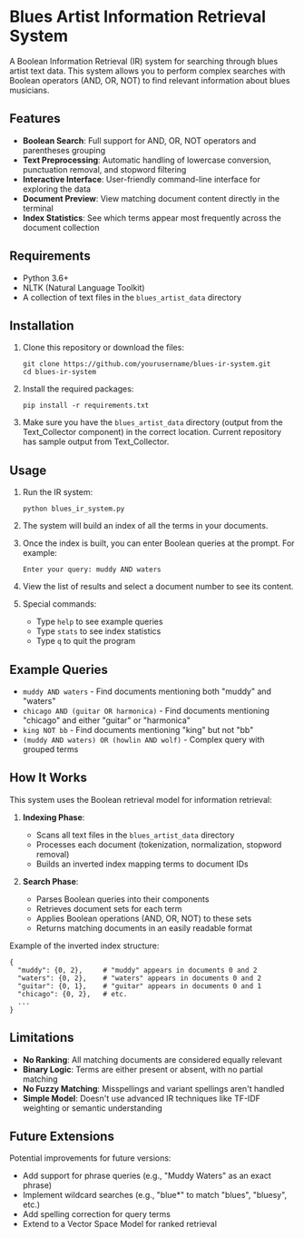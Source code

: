 # Blues Artist Information Retrieval System

A Boolean Information Retrieval (IR) system for searching through blues artist text data. This system allows you to perform complex searches with Boolean operators (AND, OR, NOT) to find relevant information about blues musicians.

## Features

- **Boolean Search**: Full support for AND, OR, NOT operators and parentheses grouping
- **Text Preprocessing**: Automatic handling of lowercase conversion, punctuation removal, and stopword filtering
- **Interactive Interface**: User-friendly command-line interface for exploring the data
- **Document Preview**: View matching document content directly in the terminal
- **Index Statistics**: See which terms appear most frequently across the document collection

## Requirements

- Python 3.6+
- NLTK (Natural Language Toolkit)
- A collection of text files in the `blues_artist_data` directory

## Installation

1. Clone this repository or download the files:
   ```
   git clone https://github.com/yourusername/blues-ir-system.git
   cd blues-ir-system
   ```

2. Install the required packages:
   ```
   pip install -r requirements.txt
   ```

3. Make sure you have the `blues_artist_data` directory (output from the Text_Collector component) in the correct location. Current repository has sample output from Text_Collector.

## Usage

1. Run the IR system:
   ```
   python blues_ir_system.py
   ```

2. The system will build an index of all the terms in your documents.

3. Once the index is built, you can enter Boolean queries at the prompt. For example:
   ```
   Enter your query: muddy AND waters
   ```

4. View the list of results and select a document number to see its content.

5. Special commands:
   - Type `help` to see example queries
   - Type `stats` to see index statistics
   - Type `q` to quit the program

## Example Queries

- `muddy AND waters` - Find documents mentioning both "muddy" and "waters"
- `chicago AND (guitar OR harmonica)` - Find documents mentioning "chicago" and either "guitar" or "harmonica"
- `king NOT bb` - Find documents mentioning "king" but not "bb"
- `(muddy AND waters) OR (howlin AND wolf)` - Complex query with grouped terms

## How It Works

This system uses the Boolean retrieval model for information retrieval:

1. **Indexing Phase**:
   - Scans all text files in the `blues_artist_data` directory
   - Processes each document (tokenization, normalization, stopword removal)
   - Builds an inverted index mapping terms to document IDs

2. **Search Phase**:
   - Parses Boolean queries into their components
   - Retrieves document sets for each term
   - Applies Boolean operations (AND, OR, NOT) to these sets
   - Returns matching documents in an easily readable format

Example of the inverted index structure:
```
{
  "muddy": {0, 2},     # "muddy" appears in documents 0 and 2
  "waters": {0, 2},    # "waters" appears in documents 0 and 2 
  "guitar": {0, 1},    # "guitar" appears in documents 0 and 1
  "chicago": {0, 2},   # etc.
  ...
}
```

## Limitations

- **No Ranking**: All matching documents are considered equally relevant
- **Binary Logic**: Terms are either present or absent, with no partial matching
- **No Fuzzy Matching**: Misspellings and variant spellings aren't handled
- **Simple Model**: Doesn't use advanced IR techniques like TF-IDF weighting or semantic understanding

## Future Extensions

Potential improvements for future versions:

- Add support for phrase queries (e.g., "Muddy Waters" as an exact phrase)
- Implement wildcard searches (e.g., "blue*" to match "blues", "bluesy", etc.)
- Add spelling correction for query terms
- Extend to a Vector Space Model for ranked retrieval

